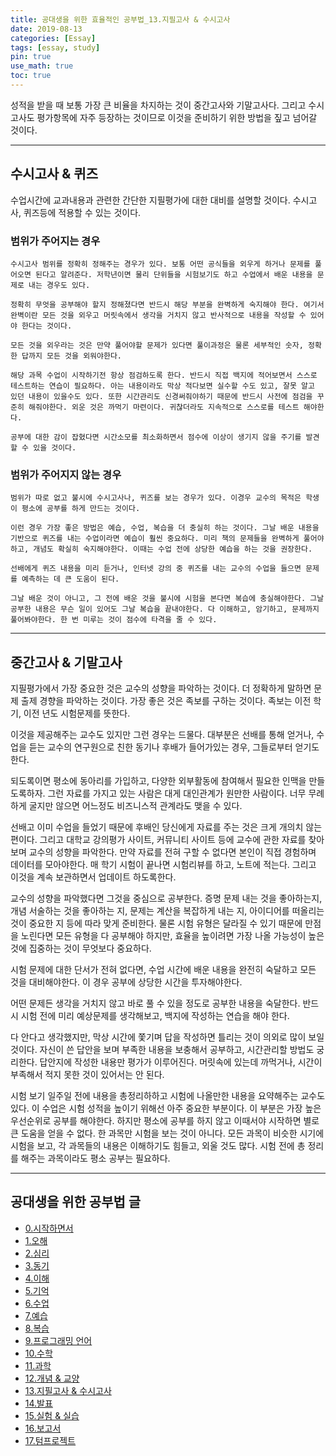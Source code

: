 ```yaml
---
title: 공대생을 위한 효율적인 공부법_13.지필고사 & 수시고사
date: 2019-08-13
categories: [Essay]
tags: [essay, study]
pin: true
use_math: true
toc: true
---
```


성적을 받을 때 보통 가장 큰 비율을 차지하는 것이 중간고사와 기말고사다. 그리고 수시고사도 평가항목에 자주 등장하는 것이므로 이것을 준비하기 위한 방법을 짚고 넘어갈 것이다.

***

## __수시고사 & 퀴즈__

수업시간에 교과내용과 관련한 간단한 지필평가에 대한 대비를 설명할 것이다. 수시고사, 퀴즈등에 적용할 수 있는 것이다.

### __범위가 주어지는 경우__

    수시고사 범위를 정확히 정해주는 경우가 있다. 보통 어떤 공식들을 외우게 하거나 문제를 풀어오면 된다고 알려준다. 저학년이면 물리 단위들을 시험보기도 하고 수업에서 배운 내용을 문제로 내는 경우도 있다.
    
    정확히 무엇을 공부해야 할지 정해졌다면 반드시 해당 부분을 완벽하게 숙지해야 한다. 여기서 완벽이란 모든 것을 외우고 머릿속에서 생각을 거치지 않고 반사적으로 내용을 작성할 수 있어야 한다는 것이다.
    
    모든 것을 외우라는 것은 만약 풀어야할 문제가 있다면 풀이과정은 물론 세부적인 숫자, 정확한 답까지 모든 것을 외워야한다.
    
    해당 과목 수업이 시작하기전 항상 점검하도록 한다. 반드시 직접 백지에 적어보면서 스스로 테스트하는 연습이 필요하다. 아는 내용이라도 막상 적다보면 실수할 수도 있고, 잘못 알고 있던 내용이 있을수도 있다. 또한 시간관리도 신경써줘야하기 때문에 반드시 사전에 점검을 꾸준히 해줘야한다. 외운 것은 까먹기 마련이다. 귀찮더라도 지속적으로 스스로를 테스트 해야한다.
    
    공부에 대한 감이 잡혔다면 시간소모를 최소화하면서 점수에 이상이 생기지 않을 주기를 발견할 수 있을 것이다.

### __범위가 주어지지 않는 경우__

    범위가 따로 없고 불시에 수시고사나, 퀴즈를 보는 경우가 있다. 이경우 교수의 목적은 학생이 평소에 공부를 하게 만드는 것이다.
    
    이런 경우 가장 좋은 방법은 예습, 수업, 복습을 더 충실히 하는 것이다. 그날 배운 내용을 기반으로 퀴즈를 내는 수업이라면 예습이 훨씬 중요하다. 미리 책의 문제들을 완벽하게 풀어야하고, 개념도 확실히 숙지해야한다. 이때는 수업 전에 상당한 예습을 하는 것을 권장한다.
    
    선배에게 퀴즈 내용을 미리 듣거나, 인터넷 강의 중 퀴즈를 내는 교수의 수업을 들으면 문제를 예측하는 데 큰 도움이 된다.
    
    그날 배운 것이 아니고, 그 전에 배운 것을 불시에 시험을 본다면 복습에 충실해야한다. 그날 공부한 내용은 무슨 일이 있어도 그날 복습을 끝내야한다. 다 이해하고, 암기하고, 문제까지 풀어봐야한다. 한 번 미루는 것이 점수에 타격을 줄 수 있다.

***

## __중간고사 & 기말고사__

지필평가에서 가장 중요한 것은 교수의 성향을 파악하는 것이다. 더 정확하게 말하면 문제 출제 경향을 파악하는 것이다. 가장 좋은 것은 족보를 구하는 것이다. 족보는 이전 학기, 이전 년도 시험문제를 뜻한다.

이것을 제공해주는 교수도 있지만 그런 경우는 드물다. 대부분은 선배를 통해 얻거나, 수업을 듣는 교수의 연구원으로 친한 동기나 후배가 들어가있는 경우, 그들로부터 얻기도한다.

되도록이면 평소에 동아리를 가입하고, 다양한 외부활동에 참여해서 필요한 인맥을 만들도록하자. 그런 자료를 가지고 있는 사람은 대게 대인관계가 원만한 사람이다. 너무 무례하게 굴지만 않으면 어느정도 비즈니스적 관계라도 맺을 수 있다.

선배고 이미 수업을 들었기 때문에 후배인 당신에게 자료를 주는 것은 크게 개의치 않는 편이다. 그리고 대학교 강의평가 사이트, 커뮤니티 사이트 등에 교수에 관한 자료를 찾아보며 교수의 성향을 파악한다. 만약 자료를 전혀 구할 수 없다면 본인이 직접 경험하며 데이터를 모아야한다. 매 학기 시험이 끝나면 시험리뷰를 하고, 노트에 적는다. 그리고 이것을 계속 보관하면서 업데이트 하도록한다.

교수의 성향을 파악했다면 그것을 중심으로 공부한다. 증명 문제 내는 것을 좋아하는지, 개념 서술하는 것을 좋아하는 지, 문제는 계산을 복잡하게 내는 지, 아이디어를 떠올리는 것이 중요한 지 등에 따라 맞게 준비한다. 물론 시험 유형은 달라질 수 있기 때문에 만점을 노린다면 모든 유형을 다 공부해야 하지만, 효율을 높이려면 가장 나올 가능성이 높은 것에 집중하는 것이 무엇보다 중요하다.

시험 문제에 대한 단서가 전혀 없다면, 수업 시간에 배운 내용을 완전히 숙달하고 모든 것을 대비해야한다. 이 경우 공부에 상당한 시간을 투자해야한다.

어떤 문제든 생각을 거치지 않고 바로 풀 수 있을 정도로 공부한 내용을 숙달한다. 반드시 시험 전에 미리 예상문제를 생각해보고, 백지에 작성하는 연습을 해야 한다.

다 안다고 생각했지만, 막상 시간에 쫓기며 답을 작성하면 틀리는 것이 의외로 많이 보일 것이다. 자신이 쓴 답안을 보며 부족한 내용을 보충해서 공부하고, 시간관리할 방법도 궁리한다. 답안지에 작성한 내용만 평가가 이루어진다. 머릿속에 있는데 까먹거나, 시간이 부족해서 적지 못한 것이 있어서는 안 된다.

시험 보기 일주일 전에 내용을 총정리하하고 시험에 나올만한 내용을 요약해주는 교수도 있다. 이 수업은 시험 성적을 높이기 위해선 아주 중요한 부분이다. 이 부분은 가장 높은 우선순위로 공부를 해야한다. 하지만 평소에 공부를 하지 않고 이때서야 시작하면 별로 큰 도움을 얻을 수 없다. 한 과목만 시험을 보는 것이 아니다. 모든 과목이 비슷한 시기에 시험을 보고, 각 과목들의 내용은 이해하기도 힘들고, 외울 것도 많다. 시험 전에 총 정리를 해주는 과목이라도 평소 공부는 필요하다.

***

## __공대생을 위한 공부법 글__

- [0.시작하면서](https://chalgx.github.io/essay/AdviceforUniversity0)
- [1.오해](https://chalgx.github.io/essay/AdviceforUniversity1)
- [2.심리](https://chalgx.github.io/essay/AdviceforUniversity2)
- [3.동기](https://chalgx.github.io/essay/AdviceforUniversity3)
- [4.이해](https://chalgx.github.io/essay/AdviceforUniversity4)
- [5.기억](https://chalgx.github.io/essay/AdviceforUniversity5)
- [6.수업](https://chalgx.github.io/essay/AdviceforUniversity6)
- [7.예습](https://chalgx.github.io/essay/AdviceforUniversity7)
- [8.복습](https://chalgx.github.io/essay/AdviceforUniversity8)
- [9.프로그래밍 언어](https://chalgx.github.io/essay/AdviceforUniversity9)
- [10.수학](https://chalgx.github.io/essay/AdviceforUniversity10)
- [11.과학](https://chalgx.github.io/essay/AdviceforUniversity11)
- [12.개념 & 교양](https://chalgx.github.io/essay/AdviceforUniversity12)
- [13.지필고사 & 수시고사](https://chalgx.github.io/essay/AdviceforUniversity13)
- [14.발표](https://chalgx.github.io/essay/AdviceforUniversity14)
- [15.실험 & 실습](https://chalgx.github.io/essay/AdviceforUniversity15)
- [16.보고서](https://chalgx.github.io/essay/AdviceforUniversity16)
- [17.텀프로젝트](https://chalgx.github.io/essay/AdviceforUniversity17)
